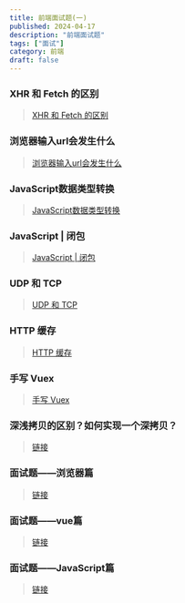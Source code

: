 ```yaml
---
title: 前端面试题(一)
published: 2024-04-17
description: "前端面试题"
tags: ["面试"]
category: 前端
draft: false
---
```


### XHR 和 Fetch 的区别
> [XHR 和 Fetch 的区别](https://juejin.cn/post/7295551704816189467)
### 浏览器输入url会发生什么
> [浏览器输入url会发生什么](https://juejin.cn/post/7279093851000242234)
### JavaScript数据类型转换
> [JavaScript数据类型转换](https://juejin.cn/post/6956170676327677966)
### JavaScript | 闭包
> [JavaScript | 闭包](https://juejin.cn/post/7263628964748197948)
### UDP 和 TCP
> [UDP 和 TCP](https://juejin.cn/post/7220782242255093819)
### HTTP 缓存
> [HTTP 缓存](https://juejin.cn/post/7163506251304239135)
### 手写 Vuex
> [手写 Vuex](https://juejin.cn/post/7220292698854424633)
### 深浅拷贝的区别？如何实现一个深拷贝？
> [链接](https://juejin.cn/post/7343863800146460735)
### 面试题——浏览器篇
> [链接](https://juejin.cn/post/7312724606606901289)
### 面试题——vue篇
> [链接](https://juejin.cn/post/6912702361798443022)
### 面试题——JavaScript篇
> [链接](https://juejin.cn/post/7356072512444465178)